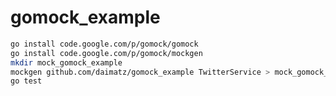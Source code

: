 gomock_example
==============

```sh
go install code.google.com/p/gomock/gomock
go install code.google.com/p/gomock/mockgen
mkdir mock_gomock_example
mockgen github.com/daimatz/gomock_example TwitterService > mock_gomock_example/a.go
go test
```

